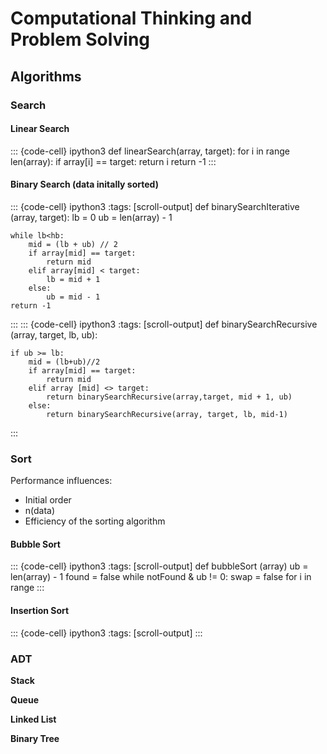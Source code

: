 # Computational Thinking and Problem Solving
## Algorithms
### Search
#### Linear Search
::: {code-cell} ipython3
def linearSearch(array, target):
    for i in range len(array):
        if array[i] == target:
            return i
    return -1
:::

#### Binary Search (data initally sorted)
::: {code-cell} ipython3
:tags: [scroll-output]
def binarySearchIterative (array, target):
    lb = 0
    ub = len(array) - 1

    while lb<hb:
        mid = (lb + ub) // 2
        if array[mid] == target:
            return mid
        elif array[mid] < target:
            lb = mid + 1
        else:
            ub = mid - 1
    return -1
:::
::: {code-cell} ipython3
:tags: [scroll-output]
def binarySearchRecursive (array, target, lb, ub):

    if ub >= lb:
        mid = (lb+ub)//2
        if array[mid] == target:
            return mid
        elif array [mid] <> target:
            return binarySearchRecursive(array,target, mid + 1, ub)
        else:
            return binarySearchRecursive(array, target, lb, mid-1)
:::
### Sort
Performance influences:
- Initial order
- n(data)
- Efficiency of the sorting algorithm

#### Bubble Sort
::: {code-cell} ipython3
:tags: [scroll-output]
def bubbleSort (array)
    ub = len(array) - 1
    found = false
    while notFound & ub != 0:
        swap = false
        for i in range
:::
#### Insertion Sort
::: {code-cell} ipython3
:tags: [scroll-output]
:::
### ADT
**Stack**

**Queue**

**Linked List**

**Binary Tree**
